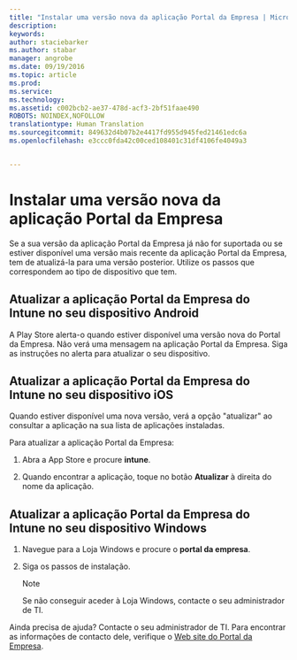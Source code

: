 ```yaml
---
title: "Instalar uma versão nova da aplicação Portal da Empresa | Microsoft Intune"
description: 
keywords: 
author: staciebarker
ms.author: stabar
manager: angrobe
ms.date: 09/19/2016
ms.topic: article
ms.prod: 
ms.service: 
ms.technology: 
ms.assetid: c002bcb2-ae37-478d-acf3-2bf51faae490
ROBOTS: NOINDEX,NOFOLLOW
translationtype: Human Translation
ms.sourcegitcommit: 849632d4b07b2e4417fd955d945fed21461edc6a
ms.openlocfilehash: e3ccc0fda42c00ced108401c31df4106fe4049a3


---
```


# Instalar uma versão nova da aplicação Portal da Empresa

Se a sua versão da aplicação Portal da Empresa já não for suportada ou se estiver disponível uma versão mais recente da aplicação Portal da Empresa, tem de atualizá-la para uma versão posterior. Utilize os passos que correspondem ao tipo de dispositivo que tem.

## Atualizar a aplicação Portal da Empresa do Intune no seu dispositivo Android

A Play Store alerta-o quando estiver disponível uma versão nova do Portal da Empresa. Não verá uma mensagem na aplicação Portal da Empresa. Siga as instruções no alerta para atualizar o seu dispositivo.

## Atualizar a aplicação Portal da Empresa do Intune no seu dispositivo iOS

Quando estiver disponível uma nova versão, verá a opção "atualizar" ao consultar a aplicação na sua lista de aplicações instaladas.  

Para atualizar a aplicação Portal da Empresa:

1. Abra a App Store e procure **intune**.

2. Quando encontrar a aplicação, toque no botão **Atualizar** à direita do nome da aplicação.

## Atualizar a aplicação Portal da Empresa do Intune no seu dispositivo Windows

1.  Navegue para a Loja Windows e procure o **portal da empresa**.

2.  Siga os passos de instalação.

    > [!NOTE]
    > Se não conseguir aceder à Loja Windows, contacte o seu administrador de TI.


Ainda precisa de ajuda? Contacte o seu administrador de TI. Para encontrar as informações de contacto dele, verifique o [Web site do Portal da Empresa](http://portal.manage.microsoft.com).



<!--HONumber=Oct16_HO2-->


